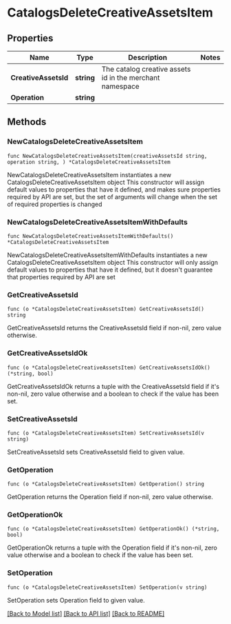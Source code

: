 # CatalogsDeleteCreativeAssetsItem

## Properties

Name | Type | Description | Notes
------------ | ------------- | ------------- | -------------
**CreativeAssetsId** | **string** | The catalog creative assets id in the merchant namespace | 
**Operation** | **string** |  | 

## Methods

### NewCatalogsDeleteCreativeAssetsItem

`func NewCatalogsDeleteCreativeAssetsItem(creativeAssetsId string, operation string, ) *CatalogsDeleteCreativeAssetsItem`

NewCatalogsDeleteCreativeAssetsItem instantiates a new CatalogsDeleteCreativeAssetsItem object
This constructor will assign default values to properties that have it defined,
and makes sure properties required by API are set, but the set of arguments
will change when the set of required properties is changed

### NewCatalogsDeleteCreativeAssetsItemWithDefaults

`func NewCatalogsDeleteCreativeAssetsItemWithDefaults() *CatalogsDeleteCreativeAssetsItem`

NewCatalogsDeleteCreativeAssetsItemWithDefaults instantiates a new CatalogsDeleteCreativeAssetsItem object
This constructor will only assign default values to properties that have it defined,
but it doesn't guarantee that properties required by API are set

### GetCreativeAssetsId

`func (o *CatalogsDeleteCreativeAssetsItem) GetCreativeAssetsId() string`

GetCreativeAssetsId returns the CreativeAssetsId field if non-nil, zero value otherwise.

### GetCreativeAssetsIdOk

`func (o *CatalogsDeleteCreativeAssetsItem) GetCreativeAssetsIdOk() (*string, bool)`

GetCreativeAssetsIdOk returns a tuple with the CreativeAssetsId field if it's non-nil, zero value otherwise
and a boolean to check if the value has been set.

### SetCreativeAssetsId

`func (o *CatalogsDeleteCreativeAssetsItem) SetCreativeAssetsId(v string)`

SetCreativeAssetsId sets CreativeAssetsId field to given value.


### GetOperation

`func (o *CatalogsDeleteCreativeAssetsItem) GetOperation() string`

GetOperation returns the Operation field if non-nil, zero value otherwise.

### GetOperationOk

`func (o *CatalogsDeleteCreativeAssetsItem) GetOperationOk() (*string, bool)`

GetOperationOk returns a tuple with the Operation field if it's non-nil, zero value otherwise
and a boolean to check if the value has been set.

### SetOperation

`func (o *CatalogsDeleteCreativeAssetsItem) SetOperation(v string)`

SetOperation sets Operation field to given value.



[[Back to Model list]](../README.md#documentation-for-models) [[Back to API list]](../README.md#documentation-for-api-endpoints) [[Back to README]](../README.md)


